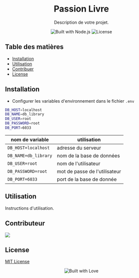 <!-- Header -->
<h1 align="center">Passion Livre</h1>
<p align="center">
  Description de votre projet.
</p>

<!-- Badges -->
<p align="center">
  <img src="https://img.shields.io/badge/Built%20with-Node.js-green" alt="Built with Node.js">
  <img src="https://img.shields.io/github/license/philippe-hjik/PassionLivre" alt="License">
</p>

<!-- Table of Contents -->
## Table des matières
- [Installation](#installation)
- [Utilisation](#utilisation)
- [Contribuer](#contribuer)
- [License](#license)

<!-- Installation -->
## Installation
- Configurer les variables d'environnement dans le fichier `.env`
```bash
DB_HOST=localhost
DB_NAME=db_library
DB_USER=root
DB_PASSWORD=root
DB_PORT=6033
```
|  nom de variable  |          utilisation          |
|-------------------|-------------------------------|
|`DB_HOST=localhost`| adresse du serveur            |
|`DB_NAME=db_library` | nom de la base de données     |
|`DB_USER=root`     | nom de l'utilisateur          |
|`DB_PASSWORD=root` | mot de passe de l'utilisateur |
|`DB_PORT=6033`     | port de la base de donnée     |

<!-- Utilisation -->
## Utilisation
Instructions d'utilisation.

<!-- Contribuer -->
## Contributeur
<img src="https://contrib.rocks/image?repo=philippe-hjik/PassionLivre">

<!-- License -->
## License
[MIT License](LICENSE)

<!-- Footer -->
<p align="center">
  <img src="https://forthebadge.com/images/badges/built-with-love.svg" alt="Built with Love">
</p>
